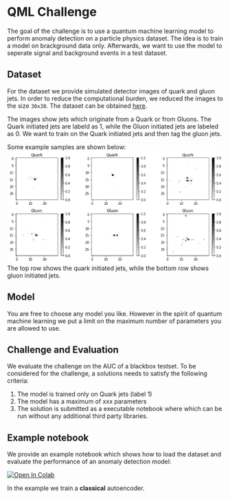# QML Challenge

The goal of the challenge is to use a quantum machine learning model to perform anomaly detection on a particle physics dataset.
The idea is to train a model on brackground data only. Afterwards, we want to use the model to seperate signal and background events in a test dataset.


## Dataset

For the dataset we provide simulated detector images of quark and gluon jets. In order to reduce the computational burden, we reduced the images to the size `30x30`. The dataset can be obtained [here]().

The images show jets which originate from a Quark or from Gluons. The Quark initiated jets are labeld as $1$, while the Gluon initiated jets are labeled as $0$. We want to train on the Quark initiated jets and then tag the gluon jets.

Some example samples are shown below:
![data](./dataset.png)
The top row shows the quark initiated jets, while the bottom row shows gluon initiated jets. 

## Model

You are free to choose any model you like. However in the spirit of quantum machine learning we put a limit on the maximum number of parameters you are allowed to use.

## Challenge and Evaluation

We evaluate the challenge on the AUC of a blackbox testset. To be considered for the challenge, a solutions needs to satisfy the following criteria:

1. The model is trained only on Quark jets (label 1)
2. The model has a maximum of xxx parameters
3. The solution is submitted as a executable notebook where which can be run without any additional third party libraries.

## Example notebook

We provide an example notebook which shows how to load the dataset and evaluate the performance of an anomaly detection model:

[![Open In Colab](https://colab.research.google.com/assets/colab-badge.svg)](https://colab.research.google.com/github/ML4SCI/ML4SCIHackathon/blob/main/QMLChallenge/AnomalyDetection.ipynb)

In the example we train a __classical__ autoencoder. 



